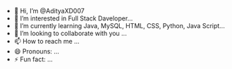 - 👋 Hi, I’m @AdityaXD007
- 👀 I’m interested in Full Stack Daveloper...
- 🌱 I’m currently learning Java, MySQL, HTML, CSS, Python, Java Script...
- 💞️ I’m looking to collaborate with you ...
- 📫 How to reach me  ...
- 😄 Pronouns: ...
- ⚡ Fun fact: ...

<!---
AdityaXD007/AdityaXD007 is a ✨ special ✨ repository because its `README.md` (this file) appears on your GitHub profile.
You can click the Preview link to take a look at your changes.
--->
